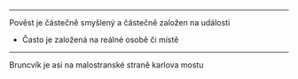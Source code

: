 
---
Pověst je částečně smyšlený a částečně založen na události
* Často je založená na reálné osobě či místě
---
Bruncvík je asi na malostranské straně karlova mostu